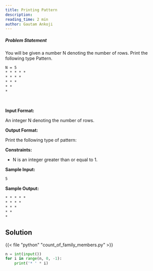 ```yaml
---
title: Printing Pattern
description:
reading_time: 2 min
author: Gautam Ankoji
---
```


##### Problem Statement

You will be given a number N denoting the number of rows.
Print the following type Pattern.

```txt
N = 5
* * * * *
* * * *
* * *
* *
*
```

</br>

**Input Format:**

An integer N denoting the number of rows.

**Output Format:**

Print the following type of pattern:

**Constraints:**

* N is an integer greater than or equal to 1.

**Sample Input:**

```md
5
```

**Sample Output:**

```txt
* * * * *
* * * *
* * *
* *
*
```

## Solution

<!-- **Approach:** -->

{{< file "python" "count_of_family_members.py" >}}

```py
n = int(input())
for i in range(n, 0, -1):
    print('* ' * i)
```

